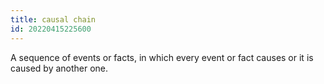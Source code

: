 ```yaml
---
title: causal chain
id: 20220415225600
---
```


A sequence of events or facts, in which every event or fact causes or it is caused by another one. 
